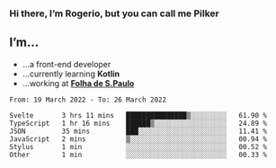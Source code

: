 ### Hi there, I’m Rogerio, but you can call me Pilker

## I’m…
- …a front-end developer
- …currently learning **Kotlin**
- …working at [**Folha de S.Paulo**](https://www.folha.com.br/)

<!--START_SECTION:waka-->

```text
From: 19 March 2022 - To: 26 March 2022

Svelte       3 hrs 11 mins   ███████████████▒░░░░░░░░░   61.90 %
TypeScript   1 hr 16 mins    ██████▒░░░░░░░░░░░░░░░░░░   24.89 %
JSON         35 mins         ███░░░░░░░░░░░░░░░░░░░░░░   11.41 %
JavaScript   2 mins          ▒░░░░░░░░░░░░░░░░░░░░░░░░   00.94 %
Stylus       1 min           ░░░░░░░░░░░░░░░░░░░░░░░░░   00.52 %
Other        1 min           ░░░░░░░░░░░░░░░░░░░░░░░░░   00.33 %
```

<!--END_SECTION:waka-->
